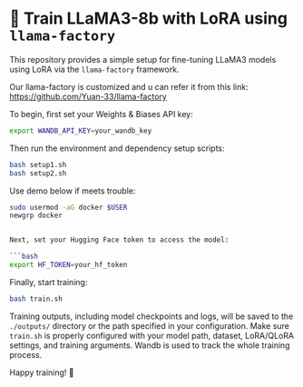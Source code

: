 # 🚀 Train LLaMA3-8b with LoRA using `llama-factory`

This repository provides a simple setup for fine-tuning LLaMA3 models using LoRA via the `llama-factory` framework.

Our llama-factory is customized and u can refer it from this link: https://github.com/Yuan-33/llama-factory

To begin, first set your Weights & Biases API key:

```bash
export WANDB_API_KEY=your_wandb_key
```

Then run the environment and dependency setup scripts:

```bash
bash setup1.sh
bash setup2.sh
```

Use demo below if meets trouble:

```bash
sudo usermod -aG docker $USER
newgrp docker


Next, set your Hugging Face token to access the model:

```bash
export HF_TOKEN=your_hf_token
```

Finally, start training:

```bash
bash train.sh
```

Training outputs, including model checkpoints and logs, will be saved to the `./outputs/` directory or the path specified in your configuration. Make sure `train.sh` is properly configured with your model path, dataset, LoRA/QLoRA settings, and training arguments. Wandb is used to track the whole training process.

Happy training! 🚀
